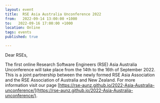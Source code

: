 ```yaml
---
layout: event
title:  RSE Asia Australia Unconference 2022
from:   2022-09-14 13:00:00 +1000   
to:   2022-09-16 17:00:00 +1000    
location: Online
tags: events                
published: true

---
```


Dear RSEs,

The first online Research Software Engineers (RSE) Asia Australia Unconference will take place from the 14th to the 16th of September 2022. This is a joint partnership between the newly formed RSE Asia Association and the RSE Association of Australia and New Zealand. For more information visit our page [https://rse-aunz.github.io/2022-Asia-Australia-unconference/](https://rse-aunz.github.io/2022-Asia-Australia-unconference/).
